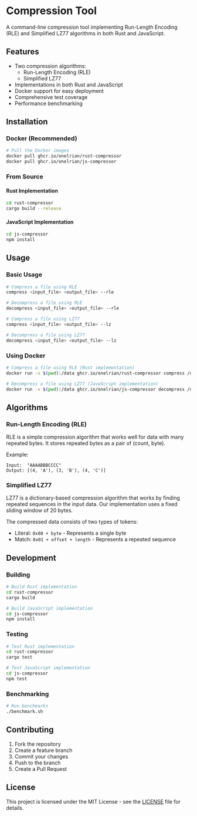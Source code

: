 # Compression Tool

A command-line compression tool implementing Run-Length Encoding (RLE) and Simplified LZ77 algorithms in both Rust and JavaScript.

## Features


- Two compression algorithms:
  - Run-Length Encoding (RLE)
  - Simplified LZ77
- Implementations in both Rust and JavaScript
- Docker support for easy deployment
- Comprehensive test coverage
- Performance benchmarking

## Installation

### Docker (Recommended)

```bash
# Pull the Docker images
docker pull ghcr.io/onelrian/rust-compressor
docker pull ghcr.io/onelrian/js-compressor
```

### From Source

#### Rust Implementation

```bash
cd rust-compressor
cargo build --release
```

#### JavaScript Implementation

```bash
cd js-compressor
npm install
```

## Usage

### Basic Usage

```bash
# Compress a file using RLE
compress <input_file> <output_file> --rle

# Decompress a file using RLE
decompress <input_file> <output_file> --rle

# Compress a file using LZ77
compress <input_file> <output_file> --lz

# Decompress a file using LZ77
decompress <input_file> <output_file> --lz
```

### Using Docker

```bash
# Compress a file using RLE (Rust implementation)
docker run -v $(pwd):/data ghcr.io/onelrian/rust-compressor compress /data/input.txt /data/output.txt.cmp --rle

# Decompress a file using LZ77 (JavaScript implementation)
docker run -v $(pwd):/data ghcr.io/onelrian/js-compressor decompress /data/input.txt.cmp /data/output.txt --lz
```

## Algorithms

### Run-Length Encoding (RLE)

RLE is a simple compression algorithm that works well for data with many repeated bytes. It stores repeated bytes as a pair of (count, byte).

Example:
```
Input:  "AAAABBBCCCC"
Output: [(4, 'A'), (3, 'B'), (4, 'C')]
```

### Simplified LZ77

LZ77 is a dictionary-based compression algorithm that works by finding repeated sequences in the input data. Our implementation uses a fixed sliding window of 20 bytes.

The compressed data consists of two types of tokens:
- Literal: `0x00 + byte` - Represents a single byte
- Match: `0x01 + offset + length` - Represents a repeated sequence

## Development

### Building

```bash
# Build Rust implementation
cd rust-compressor
cargo build

# Build JavaScript implementation
cd js-compressor
npm install
```

### Testing

```bash
# Test Rust implementation
cd rust-compressor
cargo test

# Test JavaScript implementation
cd js-compressor
npm test
```

### Benchmarking

```bash
# Run benchmarks
./benchmark.sh
```

## Contributing

1. Fork the repository
2. Create a feature branch
3. Commit your changes
4. Push to the branch
5. Create a Pull Request

## License

This project is licensed under the MIT License - see the [LICENSE](LICENSE) file for details.
